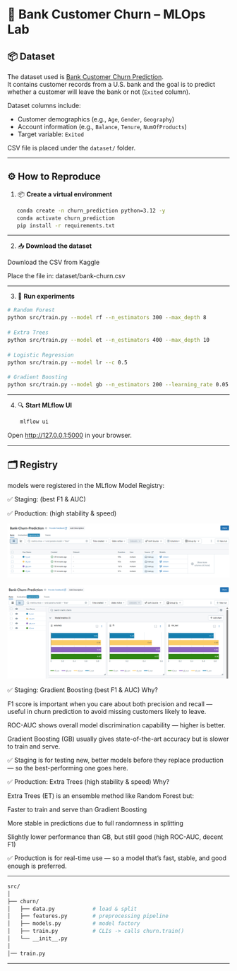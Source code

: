# 🔮 Bank Customer Churn – MLOps Lab

## 📦 Dataset
The dataset used is [Bank Customer Churn Prediction](https://www.kaggle.com/datasets/shantanudhakadd/bank-customer-churn-prediction/data).  
It contains customer records from a U.S. bank and the goal is to predict whether a customer will leave the bank or not (`Exited` column).

Dataset columns include:
- Customer demographics (e.g., `Age`, `Gender`, `Geography`)
- Account information (e.g., `Balance`, `Tenure`, `NumOfProducts`)
- Target variable: `Exited`

CSV file is placed under the `dataset/` folder.

---

## ⚙️ How to Reproduce

1. 📦 **Create a virtual environment**

```bash
   conda create -n churn_prediction python=3.12 -y
   conda activate churn_prediction
   pip install -r requirements.txt
```

---

2. 📥 **Download the dataset**

Download the CSV from Kaggle

Place the file in: dataset/bank-churn.csv

---

3. 🚀 **Run experiments**

```bash
# Random Forest
python src/train.py --model rf --n_estimators 300 --max_depth 8

# Extra Trees
python src/train.py --model et --n_estimators 400 --max_depth 10

# Logistic Regression
python src/train.py --model lr --c 0.5

# Gradient Boosting
python src/train.py --model gb --n_estimators 200 --learning_rate 0.05

```

---

4. 🔍 **Start MLflow UI**

```bash
    mlflow ui
```
Open http://127.0.0.1:5000 in your browser.

---

## 🗂️ Registry

models were registered in the MLflow Model Registry:

✅ Staging: (best F1 & AUC)

✅ Production: (high stability & speed)

![Registry Screenshot](lab1_1.png)

![Registry Screenshot](lab1.png)


✅ Staging: Gradient Boosting (best F1 & AUC)
Why?

F1 score is important when you care about both precision and recall — useful in churn prediction to avoid missing customers likely to leave.

ROC-AUC shows overall model discrimination capability — higher is better.

Gradient Boosting (GB) usually gives state-of-the-art accuracy but is slower to train and serve.

✅ Staging is for testing new, better models before they replace production — so the best-performing one goes here.



✅ Production: Extra Trees (high stability & speed)
Why?

Extra Trees (ET) is an ensemble method like Random Forest but:

Faster to train and serve than Gradient Boosting

More stable in predictions due to full randomness in splitting

Slightly lower performance than GB, but still good (high ROC-AUC, decent F1)

✅ Production is for real-time use — so a model that’s fast, stable, and good enough is preferred.

---

```bash
src/
│
├── churn/                 
│   ├── data.py            # load & split
│   ├── features.py        # preprocessing pipeline
│   ├── models.py          # model factory
│   ├── train.py           # CLIs -> calls churn.train()
│   └── __init__.py         
│   
│── train.py

```
---

